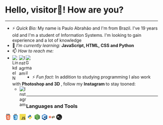 <h1> Hello, visitor👋! How are you? </h1>

<hr>

- ⚡ _Quick Bio:_ My name is Paulo Abrahão and I'm from Brazil. I've 19 years old and I'm a student of Information Systems. I'm looking to gain experience and a lot of knowledge
- 🌱 _I’m currently learning:_ <strong> JavaScript, HTML, CSS and Python </strong>
- 📫 _How to reach me:_  
- <a target="_blank" href="https://www.linkedin.com/in/paulo-abrah%C3%A3o-841445206/">
    <img align="left" alt="LinkdeIN" width="22px" src="https://cdn.jsdelivr.net/npm/simple-icons@v3/icons/linkedin.svg" />
  </a>  <a target="_blank" href="https://www.instagram.com/paulo_abh/?hl=pt-br">
            <img align="left" alt="Instagram" width="22px" src="https://cdn.jsdelivr.net/npm/simple-icons@v3/icons/instagram.svg" />
          </a>    <a target="_blank" href="mailto:pauloabrahao96@gmail.com">
                    <img align="left" alt="Gmail" width="22px" src="https://cdn.jsdelivr.net/npm/simple-icons@v3/icons/gmail.svg" />
                  </a>
 
 <br>
             
- ⚡ _Fun fact:_ In addition to studying programming I also work with <strong> Photoshop and 3D </strong>, follow my <strong> Instagram </strong> to stay  tooned:
     - <a target="_blank" href="https://www.instagram.com/createdby_abh/?hl=pt-br">
         <img align="left" alt="Instagram" width="22px" src="https://cdn.jsdelivr.net/npm/simple-icons@v3/icons/instagram.svg" />
       </a>
<hr>

<h3> Languages and Tools </h3>

<code><img height="20" src="https://raw.githubusercontent.com/github/explore/80688e429a7d4ef2fca1e82350fe8e3517d3494d/topics/html/html.png"></code>
<code><img height="20" src="https://raw.githubusercontent.com/github/explore/80688e429a7d4ef2fca1e82350fe8e3517d3494d/topics/css/css.png"></code>
<code><img height="20" src="https://raw.githubusercontent.com/github/explore/80688e429a7d4ef2fca1e82350fe8e3517d3494d/topics/javascript/javascript.png"></code>
<code><img height="20" src="https://raw.githubusercontent.com/github/explore/80688e429a7d4ef2fca1e82350fe8e3517d3494d/topics/python/python.png"></code>
<code><img height="20" src="https://raw.githubusercontent.com/github/explore/80688e429a7d4ef2fca1e82350fe8e3517d3494d/topics/nodejs/nodejs.png"></code>
<code><img height="20" src="https://raw.githubusercontent.com/github/explore/80688e429a7d4ef2fca1e82350fe8e3517d3494d/topics/cpp/cpp.png"></code>
<code><img height="20" src="https://raw.githubusercontent.com/github/explore/80688e429a7d4ef2fca1e82350fe8e3517d3494d/topics/git/git.png"></code>
<code><img height="20" src="https://raw.githubusercontent.com/github/explore/80688e429a7d4ef2fca1e82350fe8e3517d3494d/topics/terminal/terminal.png"></code>

